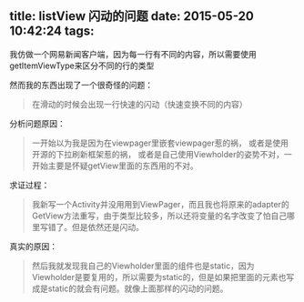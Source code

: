 title: listView 闪动的问题
date: 2015-05-20 10:42:24
tags:
---

我仿做一个网易新闻客户端，因为每一行有不同的内容，所以需要使用getItemViewType来区分不同的行的类型

然而我的东西出现了一个很奇怪的问题：
> 在滑动的时候会出现一行快速的闪动（快速变换不同的内容）

分析问题原因：
> 一开始以为我是因为在viewpager里嵌套viewpager惹的祸，
或者是使用开源的下拉刷新框架惹的祸，
或者是自己使用Viewholder的姿势不对，一开始主要是怀疑getView里面的东西用的不对。

求证过程：
> 我新写一个Activity并没用用到ViewPager，而且我也将原来的adapter的GetView方法重写，由于类型比较多，所以还将变量的名字改变了怕自己哪里写错了。但是依然还是闪动。

真实的原因：
> 然后我就发现我自己的Viewholder里面的组件也是static，因为Viewholder是要复用的，所以需要为static的，但是如果把里面的元素也写成是static的就会有问题。就像上面那样的闪动的问题。
